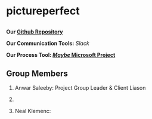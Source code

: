 # pictureperfect
##
       

**Our [Github Repository](https://github.com/soft-eng-practicum/pictureperfect)**

**Our Communication Tools:** *Slack*

**Our Process Tool: [_Maybe_ Microsoft Project](https://products.office.com/en-us/project/project-and-portfolio-management-software)**

## Group Members
1. Anwar Saleeby: Project Group Leader & Client Liason

2.

3. Neal Klemenc: 
